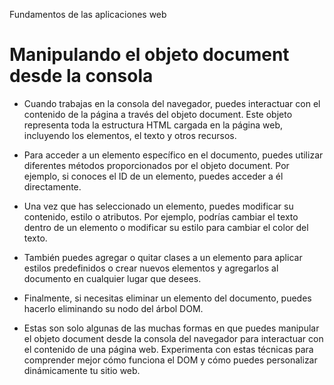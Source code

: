 Fundamentos de las aplicaciones web
# Manipulando el objeto document desde la consola
- Cuando trabajas en la consola del navegador, puedes interactuar con el contenido de la página a través del objeto document. Este objeto representa toda la estructura HTML cargada en la página web, incluyendo los elementos, el texto y otros recursos.

- Para acceder a un elemento específico en el documento, puedes utilizar diferentes métodos proporcionados por el objeto document. Por ejemplo, si conoces el ID de un elemento, puedes acceder a él directamente.

- Una vez que has seleccionado un elemento, puedes modificar su contenido, estilo o atributos. Por ejemplo, podrías cambiar el texto dentro de un elemento o modificar su estilo para cambiar el color del texto.

- También puedes agregar o quitar clases a un elemento para aplicar estilos predefinidos o crear nuevos elementos y agregarlos al documento en cualquier lugar que desees.

- Finalmente, si necesitas eliminar un elemento del documento, puedes hacerlo eliminando su nodo del árbol DOM.

- Estas son solo algunas de las muchas formas en que puedes manipular el objeto document desde la consola del navegador para interactuar con el contenido de una página web. Experimenta con estas técnicas para comprender mejor cómo funciona el DOM y cómo puedes personalizar dinámicamente tu sitio web.






